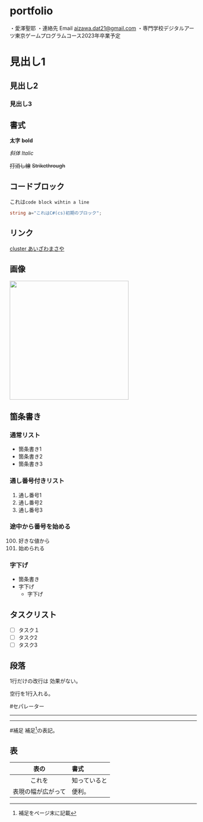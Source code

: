 # portfolio
・愛澤聖耶
・連絡先 Email aizawa.dat21@gmail.com
・専門学校デジタルアーツ東京ゲームプログラムコース2023年卒業予定
# 見出し1

## 見出し2

### 見出し3

## 書式
**太字** **bold**

*斜体*  *Italic*

~~打消し線~~ ~~Strikethrough~~

## コードブロック
これは`code block wihtin a line`

```cs
string a="これはC#(cs)初期のブロック";
```

## リンク

[cluster あいざわまさや](https://cluster.mu/account/worlds)

## 画像

<img src="images/sample.png" style="width: 320px">

## 箇条書き

### 通常リスト

- 箇条書き1
- 箇条書き2
- 箇条書き3

### 通し番号付きリスト
1. 通し番号1
1. 通し番号2
1. 通し番号3

### 途中から番号を始める


100. 好きな値から
100. 始められる


### 字下げ
- 箇条書き
 - 字下げ
   - 字下げ

## タスクリスト
- [ ] タスク１
- [ ] タスク2
- [ ] タスク3

## 段落
1行だけの改行は
効果がない。

空行を1行入れる。

#セパレーター

---

***
#補足
補足[^1]の表記。

[^1]: 補足をページ末に記載


## 表
|表の|書式|
|:-:|:-|
|これを|知っていると|
|表現の幅が広がって|便利。|
